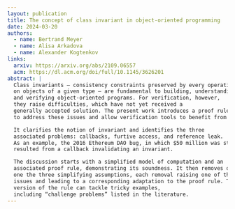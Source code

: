 ```yaml
---
layout: publication
title: The concept of class invariant in object-oriented programming
date: 2024-03-20
authors:
  - name: Bertrand Meyer
  - name: Alisa Arkadova
  - name: Alexander Kogtenkov
links:
  arxiv: https://arxiv.org/abs/2109.06557
  acm: https://dl.acm.org/doi/full/10.1145/3626201
abstract: |
  Class invariants — consistency constraints preserved by every operation
  on objects of a given type — are fundamental to building, understanding,
  and verifying object-oriented programs. For verification, however,
  they raise difficulties, which have not yet received a
  generally accepted solution. The present work introduces a proof rule meant
  to address these issues and allow verification tools to benefit from invariants.

  It clarifies the notion of invariant and identifies the three
  associated problems: callbacks, furtive access, and reference leak.
  As an example, the 2016 Ethereum DAO bug, in which $50 million was stolen,
  resulted from a callback invalidating an invariant.

  The discussion starts with a simplified model of computation and an
  associated proof rule, demonstrating its soundness. It then removes one by
  one the three simplifying assumptions, each removal raising one of the three
  issues and leading to a corresponding adaptation to the proof rule. The final
  version of the rule can tackle tricky examples,
  including “challenge problems” listed in the literature.
---
```

